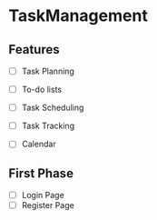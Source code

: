 # TaskManagement

## Features
- [ ] Task Planning
- [ ] To-do lists
- [ ] Task Scheduling
- [ ] Task Tracking
- [ ] Calendar


## First Phase
- [ ] Login Page
- [ ] Register Page